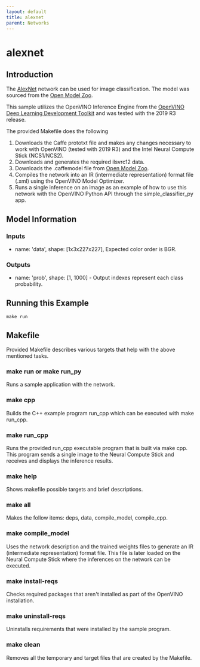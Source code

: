```yaml
---
layout: default
title: alexnet
parent: Networks
---
```

# alexnet
## Introduction
The [AlexNet](https://github.com/opencv/open_model_zoo/blob/master/models/public/alexnet/alexnet.md) network can be used for image classification. The model was sourced from the [Open Model Zoo](https://github.com/opencv/open_model_zoo).

This sample utilizes the OpenVINO Inference Engine from the [OpenVINO Deep Learning Development Toolkit](https://software.intel.com/en-us/openvino-toolkit) and was tested with the 2019 R3 release.

The provided Makefile does the following

1. Downloads the Caffe prototxt file and makes any changes necessary to work with OpenVINO (tested with 2019 R3) and the Intel Neural Compute Stick (NCS1/NCS2). 
2. Downloads and generates the required ilsvrc12 data.
3. Downloads the .caffemodel file from [Open Model Zoo](https://github.com/opencv/open_model_zoo).
4. Compiles the network into an IR (intermediate representation) format file (.xml) using the OpenVINO Model Optimizer. 
5. Runs a single inference on an image as an example of how to use this network with the OpenVINO Python API through the simple_classifier_py app.

## Model Information
### Inputs
 - name: 'data', shape: [1x3x227x227], Expected color order is BGR.
### Outputs 
 - name: 'prob', shape: [1, 1000] - Output indexes represent each class probability.


## Running this Example
~~~
make run
~~~

## Makefile
Provided Makefile describes various targets that help with the above mentioned tasks.

### make run or make run_py
Runs a sample application with the network.

### make cpp
Builds the C++ example program run_cpp which can be executed with make run_cpp. 

### make run_cpp
Runs the provided run_cpp executable program that is built via make cpp.  This program sends a single image to the Neural Compute Stick and receives and displays the inference results.

### make help
Shows makefile possible targets and brief descriptions. 

### make all
Makes the follow items: deps, data, compile_model, compile_cpp.

### make compile_model
Uses the network description and the trained weights files to generate an IR (intermediate representation) format file.  This file is later loaded on the Neural Compute Stick where the inferences on the network can be executed.  

### make install-reqs
Checks required packages that aren't installed as part of the OpenVINO installation.
 
### make uninstall-reqs
Uninstalls requirements that were installed by the sample program.

### make clean
Removes all the temporary and target files that are created by the Makefile.
